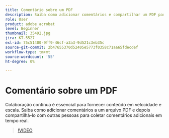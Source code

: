 ```yaml
---
title: Comentário sobre um PDF
description: Saiba como adicionar comentários e compartilhar um PDF para revisão com outras pessoas
role: User
product: adobe acrobat
level: Beginner
thumbnail: 35492.jpg
jira: KT-5527
exl-id: 75c51400-9ff9-46cf-a3a3-9d521c3eb35c
source-git-commit: 2b47655370d52405e5773f0358c71aa65fdecdef
workflow-type: tm+mt
source-wordcount: '55'
ht-degree: 0%

---
```


# Comentário sobre um PDF

Colaboração contínua é essencial para fornecer conteúdo em velocidade e escala. Saiba como adicionar comentários a um arquivo PDF e depois compartilhá-lo com outras pessoas para coletar comentários adicionais em tempo real.

>[!VIDEO](https://video.tv.adobe.com/v/35492?quality=12&learn=on&hidetitle=true)
